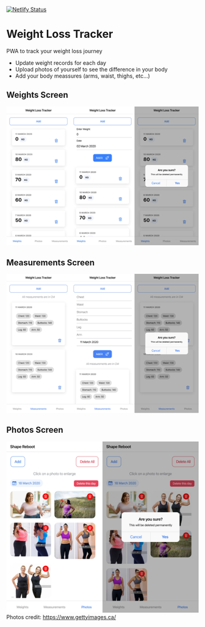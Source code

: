[![Netlify Status](https://api.netlify.com/api/v1/badges/7fbfce56-6609-4675-b9a5-38e4f5992dfd/deploy-status)](https://app.netlify.com/sites/shape-reboot/deploys)

# Weight Loss Tracker

PWA to track your weight loss journey

- Update weight records for each day
- Upload photos of yourself to see the difference in your body
- Add your body meassures (arms, waist, thighs, etc...)

## Weights Screen

![Weights Screen](/public/assets/images/screenshots/weights-page.jpeg)

## Measurements Screen

![Measurements Screen](/public/assets/images/screenshots/measurements-page.jpeg)

## Photos Screen

![Measurements Screen](/public/assets/images/screenshots/photos-page.jpeg)
Photos credit: https://www.gettyimages.ca/
